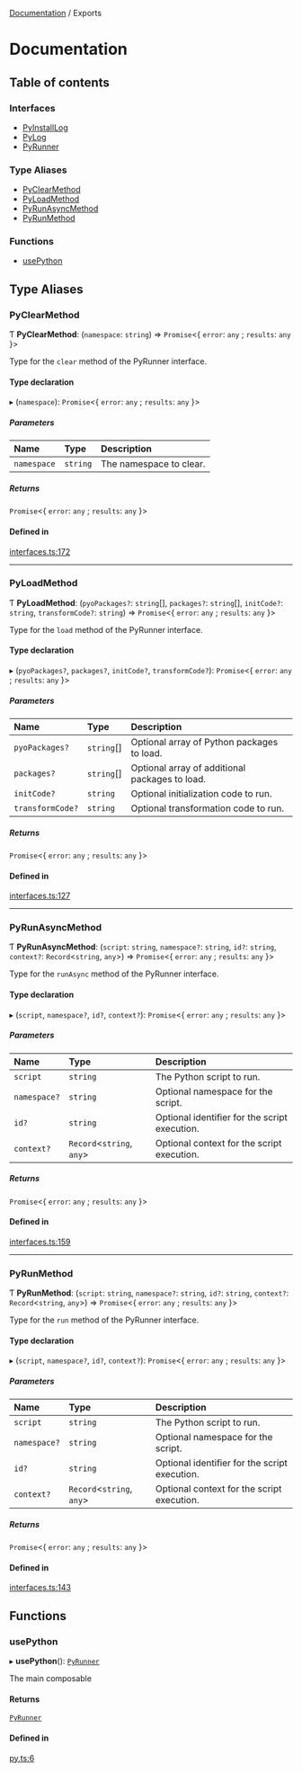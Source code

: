 [Documentation](README.md) / Exports

# Documentation

## Table of contents

### Interfaces

- [PyInstallLog](interfaces/PyInstallLog.md)
- [PyLog](interfaces/PyLog.md)
- [PyRunner](interfaces/PyRunner.md)

### Type Aliases

- [PyClearMethod](modules.md#pyclearmethod)
- [PyLoadMethod](modules.md#pyloadmethod)
- [PyRunAsyncMethod](modules.md#pyrunasyncmethod)
- [PyRunMethod](modules.md#pyrunmethod)

### Functions

- [usePython](modules.md#usepython)

## Type Aliases

### PyClearMethod

Ƭ **PyClearMethod**: (`namespace`: `string`) => `Promise`\<\{ `error`: `any` ; `results`: `any`  }\>

Type for the `clear` method of the PyRunner interface.

#### Type declaration

▸ (`namespace`): `Promise`\<\{ `error`: `any` ; `results`: `any`  }\>

##### Parameters

| Name | Type | Description |
| :------ | :------ | :------ |
| `namespace` | `string` | The namespace to clear. |

##### Returns

`Promise`\<\{ `error`: `any` ; `results`: `any`  }\>

#### Defined in

[interfaces.ts:172](https://github.com/synw/usepython/blob/58a3740/src/interfaces.ts#L172)

___

### PyLoadMethod

Ƭ **PyLoadMethod**: (`pyoPackages?`: `string`[], `packages?`: `string`[], `initCode?`: `string`, `transformCode?`: `string`) => `Promise`\<\{ `error`: `any` ; `results`: `any`  }\>

Type for the `load` method of the PyRunner interface.

#### Type declaration

▸ (`pyoPackages?`, `packages?`, `initCode?`, `transformCode?`): `Promise`\<\{ `error`: `any` ; `results`: `any`  }\>

##### Parameters

| Name | Type | Description |
| :------ | :------ | :------ |
| `pyoPackages?` | `string`[] | Optional array of Python packages to load. |
| `packages?` | `string`[] | Optional array of additional packages to load. |
| `initCode?` | `string` | Optional initialization code to run. |
| `transformCode?` | `string` | Optional transformation code to run. |

##### Returns

`Promise`\<\{ `error`: `any` ; `results`: `any`  }\>

#### Defined in

[interfaces.ts:127](https://github.com/synw/usepython/blob/58a3740/src/interfaces.ts#L127)

___

### PyRunAsyncMethod

Ƭ **PyRunAsyncMethod**: (`script`: `string`, `namespace?`: `string`, `id?`: `string`, `context?`: `Record`\<`string`, `any`\>) => `Promise`\<\{ `error`: `any` ; `results`: `any`  }\>

Type for the `runAsync` method of the PyRunner interface.

#### Type declaration

▸ (`script`, `namespace?`, `id?`, `context?`): `Promise`\<\{ `error`: `any` ; `results`: `any`  }\>

##### Parameters

| Name | Type | Description |
| :------ | :------ | :------ |
| `script` | `string` | The Python script to run. |
| `namespace?` | `string` | Optional namespace for the script. |
| `id?` | `string` | Optional identifier for the script execution. |
| `context?` | `Record`\<`string`, `any`\> | Optional context for the script execution. |

##### Returns

`Promise`\<\{ `error`: `any` ; `results`: `any`  }\>

#### Defined in

[interfaces.ts:159](https://github.com/synw/usepython/blob/58a3740/src/interfaces.ts#L159)

___

### PyRunMethod

Ƭ **PyRunMethod**: (`script`: `string`, `namespace?`: `string`, `id?`: `string`, `context?`: `Record`\<`string`, `any`\>) => `Promise`\<\{ `error`: `any` ; `results`: `any`  }\>

Type for the `run` method of the PyRunner interface.

#### Type declaration

▸ (`script`, `namespace?`, `id?`, `context?`): `Promise`\<\{ `error`: `any` ; `results`: `any`  }\>

##### Parameters

| Name | Type | Description |
| :------ | :------ | :------ |
| `script` | `string` | The Python script to run. |
| `namespace?` | `string` | Optional namespace for the script. |
| `id?` | `string` | Optional identifier for the script execution. |
| `context?` | `Record`\<`string`, `any`\> | Optional context for the script execution. |

##### Returns

`Promise`\<\{ `error`: `any` ; `results`: `any`  }\>

#### Defined in

[interfaces.ts:143](https://github.com/synw/usepython/blob/58a3740/src/interfaces.ts#L143)

## Functions

### usePython

▸ **usePython**(): [`PyRunner`](interfaces/PyRunner.md)

The main composable

#### Returns

[`PyRunner`](interfaces/PyRunner.md)

#### Defined in

[py.ts:6](https://github.com/synw/usepython/blob/58a3740/src/py.ts#L6)
